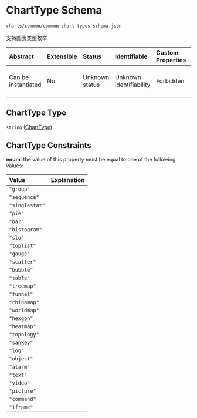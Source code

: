 # ChartType Schema

```txt
charts/common/common-chart-types-schema.json
```

支持图表类型枚举

| Abstract            | Extensible | Status         | Identifiable            | Custom Properties | Additional Properties | Access Restrictions | Defined In                                                                                                   |
| :------------------ | :--------- | :------------- | :---------------------- | :---------------- | :-------------------- | :------------------ | :----------------------------------------------------------------------------------------------------------- |
| Can be instantiated | No         | Unknown status | Unknown identifiability | Forbidden         | Allowed               | none                | [common-chart-types-schema.json](../out/charts/common/common-chart-types-schema.json "open original schema") |

## ChartType Type

`string` ([ChartType](common-chart-types-schema.md))

## ChartType Constraints

**enum**: the value of this property must be equal to one of the following values:

| Value          | Explanation |
| :------------- | :---------- |
| `"group"`      |             |
| `"sequence"`   |             |
| `"singlestat"` |             |
| `"pie"`        |             |
| `"bar"`        |             |
| `"histogram"`  |             |
| `"slo"`        |             |
| `"toplist"`    |             |
| `"gauge"`      |             |
| `"scatter"`    |             |
| `"bubble"`     |             |
| `"table"`      |             |
| `"treemap"`    |             |
| `"funnel"`     |             |
| `"chinamap"`   |             |
| `"worldmap"`   |             |
| `"hexgon"`     |             |
| `"heatmap"`    |             |
| `"topology"`   |             |
| `"sankey"`     |             |
| `"log"`        |             |
| `"object"`     |             |
| `"alarm"`      |             |
| `"text"`       |             |
| `"video"`      |             |
| `"picture"`    |             |
| `"command"`    |             |
| `"iframe"`     |             |
